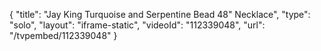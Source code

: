{
    "title": "Jay King Turquoise and Serpentine Bead 48\" Necklace",
    "type": "solo",
    "layout": "iframe-static",
    "videoId": "112339048",
    "url": "\/tvpembed\/112339048"
}